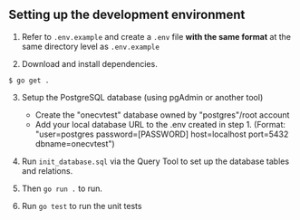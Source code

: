 ## Setting up the development environment

1. Refer to `.env.example` and create a `.env` file **with the same format** at the same directory level
as `.env.example`

2. Download and install dependencies.
```
$ go get .
```

3. Setup the PostgreSQL database (using pgAdmin or another tool)
   * Create the "onecvtest" database owned by "postgres"/root account
   * Add your local database URL to the .env created in step 1. 
   (Format: "user=postgres password=[PASSWORD] host=localhost port=5432 dbname=onecvtest")

4. Run `init_database.sql` via the Query Tool to set up the database tables and relations.

5. Then `go run .` to run.

6. Run `go test` to run the unit tests 